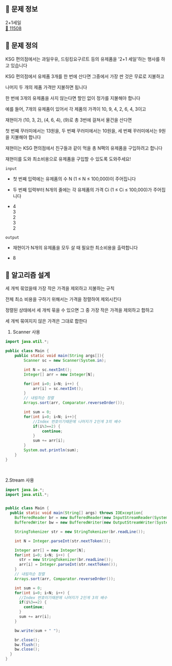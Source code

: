 ## 🌵 문제 정보
2+1세일 <br>
[🚗 11508](https://www.acmicpc.net/problem/11508)

## 🌵 문제 정의
KSG 편의점에서는 과일우유, 드링킹요구르트 등의 유제품을 '2+1 세일'하는 행사를 하고 있습니다 <br>

KSG 편의점에서 유제품 3개를 한 번에 산다면 그중에서 가장 싼 것은 무료로 지불하고 <br>

나머지 두 개의 제품 가격만 지불하면 됩니다 <br>

한 번에 3개의 유제품을 사지 않는다면 할인 없이 정가를 지불해야 합니다 <br>

예를 들어, 7개의 유제품이 있어서 각 제품의 가격이 10, 9, 4, 2, 6, 4, 3이고 <br>

재현이가 (10, 3, 2), (4, 6, 4), (9)로 총 3번에 걸쳐서 물건을 산다면 <br>

첫 번째 꾸러미에서는 13원을, 두 번째 꾸러미에서는 10원을, 세 번째 꾸러미에서는 9원을 지불해야 합니다

재현이는 KSG 편의점에서 친구들과 같이 먹을 총 N팩의 유제품을 구입하려고 합니다 <br>

재현이를 도와 최소비용으로 유제품을 구입할 수 있도록 도와주세요!


`input` <br>
- 첫 번째 입력에는 유제품의 수 N (1 ≤ N ≤ 100,000)이 주어집니다
- 두 번째 입력부터 N개의 줄에는 각 유제품의 가격 Ci (1 ≤ Ci ≤ 100,000)가 주어집니다


- 4 <br>
  3 <br>
  2 <br>
  3 <br>
  2

`output` <br>
- 재현이가 N개의 유제품을 모두 살 때 필요한 최소비용을 출력합니다


- 8

## 🌵 알고리즘 설계

세 개씩 묶었을때 가장 작은 가격을 제외하고 지불하는 규칙 <br>

전체 최소 비용을 구하기 위해서는 가격을 정렬하여 제외시킨다 <br>

정렬된 상태에서 세 개씩 묶을 수 있으면 그 중 가장 작은 가격을 제외하고 합하고 <br>

세 개씩 묶여지지 않은 가격은 그대로 합한다

1. Scanner 사용
```java
import java.util.*;

public class Main {
    public static void main(String args[]){
        Scanner sc = new Scanner(System.in);

        int N = sc.nextInt();
        Integer[] arr = new Integer[N];

        for(int i=0; i<N; i++) {
            arr[i] = sc.nextInt();
        }
        // 내림차순 정렬
        Arrays.sort(arr, Comparator.reverseOrder());

        int sum = 0;
        for(int i=0; i<N; i++){
            //Index 번호이기때문에 나머지가 2인게 3의 배수
            if(i%3==2) {
                continue;
            }
            sum += arr[i];
        }
        System.out.println(sum);
    }
}
```

<br>

2.Stream 사용
```java
import java.io.*;
import java.util.*;


public class Main {
  public static void main(String[] args) throws IOException{
    BufferedReader br = new BufferedReader(new InputStreamReader(System.in));
    BufferedWriter bw = new BufferedWriter(new OutputStreamWriter(System.out));

    StringTokenizer str = new StringTokenizer(br.readLine());

    int N = Integer.parseInt(str.nextToken());

    Integer arr[] = new Integer[N];
    for(int i=0; i<N; i++) {
      str = new StringTokenizer(br.readLine());
      arr[i] = Integer.parseInt(str.nextToken());
    }
    // 내림차순 정렬
    Arrays.sort(arr, Comparator.reverseOrder());

    int sum = 0;
    for(int i=0; i<N; i++) {
      //Index 번호이기때문에 나머지가 2인게 3의 배수
      if(i%3==2) {
        continue;
      }
      sum += arr[i];
    }

    bw.write(sum + " ");

    br.close();
    bw.flush();
    bw.close();
  }
}
```
